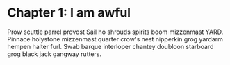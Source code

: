 # Chapter 1: I am awful

Prow scuttle parrel provost Sail ho shrouds spirits boom mizzenmast YARD. Pinnace holystone mizzenmast quarter crow's nest nipperkin grog yardarm hempen halter furl. Swab barque interloper chantey doubloon starboard grog black jack gangway rutters.